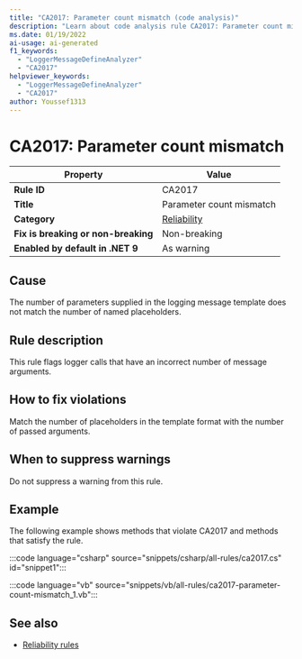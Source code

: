 ```yaml
---
title: "CA2017: Parameter count mismatch (code analysis)"
description: "Learn about code analysis rule CA2017: Parameter count mismatch"
ms.date: 01/19/2022
ai-usage: ai-generated
f1_keywords:
  - "LoggerMessageDefineAnalyzer"
  - "CA2017"
helpviewer_keywords:
  - "LoggerMessageDefineAnalyzer"
  - "CA2017"
author: Youssef1313
---
```

# CA2017: Parameter count mismatch

| Property                            | Value                                  |
|-------------------------------------|----------------------------------------|
| **Rule ID**                         | CA2017                                 |
| **Title**                           | Parameter count mismatch               |
| **Category**                        | [Reliability](reliability-warnings.md) |
| **Fix is breaking or non-breaking** | Non-breaking                           |
| **Enabled by default in .NET 9**    | As warning                             |

## Cause

The number of parameters supplied in the logging message template does not match the number of named placeholders.

## Rule description

This rule flags logger calls that have an incorrect number of message arguments.

## How to fix violations

Match the number of placeholders in the template format with the number of passed arguments.

## When to suppress warnings

Do not suppress a warning from this rule.

## Example

The following example shows methods that violate CA2017 and methods that satisfy the rule.

:::code language="csharp" source="snippets/csharp/all-rules/ca2017.cs" id="snippet1":::

:::code language="vb" source="snippets/vb/all-rules/ca2017-parameter-count-mismatch_1.vb":::

## See also

- [Reliability rules](reliability-warnings.md)
